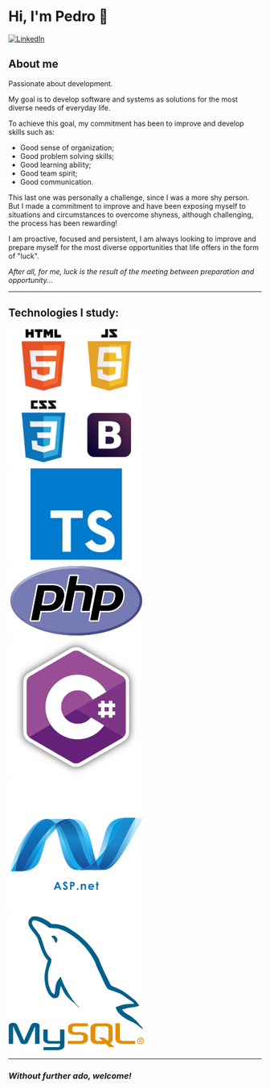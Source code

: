 # **Hi, I'm Pedro** 👋

[![LinkedIn](https://img.shields.io/badge/LinkedIn-074F97?&style=for-the-badge&logo=LinkedIn&logoColor=white)](https://www.linkedin.com/in/dev-phs/)

## **About me**
Passionate about development.

My goal is to develop software and systems as solutions for
the most diverse needs of everyday life.

To achieve this goal, my commitment has been to improve and develop skills such as:

* Good sense of organization;
* Good problem solving skills;
* Good learning ability;
* Good team spirit;
* Good communication.

This last one was personally a challenge, since I was a more shy person.
But I made a commitment to improve and have been exposing myself to situations and circumstances to overcome shyness, although challenging, the process has been rewarding!

I am proactive, focused and persistent, I am always looking to improve and prepare myself for the most diverse opportunities that life offers in the form of "luck".

*After all, for me, luck is the result of the meeting between preparation and opportunity...*


---

## **Technologies I study:**

<img src="pngwing.com.png" width="270px" heigth="50px"><img src="pngwing.com1.png" width="270px" heigth="50px"><img src="pngwing.com2.png" width="270px" heigth="50px">
<img src="pngwing.com3.png" width="270px" heigth="50px"><img src="pngwing.com4.png" width="270px" heigth="50px"><img src="pngwing.com5.png" width="270px" heigth="50px">



---

### ***Without further ado, welcome!***




